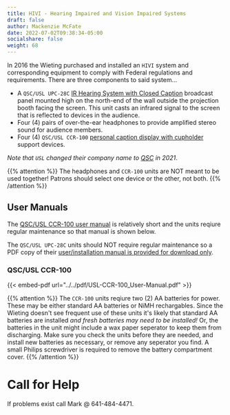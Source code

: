 ```yaml
---
title: HIVI - Hearing Impaired and Vision Impaired Systems
draft: false
author: Mackenzie McFate
date: 2022-07-02T09:38:34-05:00
socialshare: false
weight: 68
---
```


In 2016 the Wieting purchased and installed an `HIVI` system and corresponding equipment to comply with Federal regulations and requirements.  There are three components to said system...

  - A `QSC/USL UPC-28C` [IR Hearing System with Closed Caption](https://www.google.com/url?sa=t&rct=j&q=&esrc=s&source=web&cd=&cad=rja&uact=8&ved=2ahUKEwiz84DWu9r4AhUAlIkEHXG4Dz4QFnoECAgQAQ&url=https%3A%2F%2Fwww.qsc.com%2Fresource-files%2Fproductresources%2Fcin-accesssolutions%2Fupc_series_packages%2Fq_dn_usl_upc_28c_usermanual.pdf&usg=AOvVaw0_oQ8SA1dpUkOTWgU-WSDY) broadcast panel mounted high on the north-end of the wall outside the projection booth facing the screen.  This unit casts an infrared signal to the screen that is reflected to devices in the audience.
  - Four (4) pairs of over-the-ear headphones to provide amplified stereo sound for audience members.
  - Four (4) `QSC/USL CCR-100` [personal caption display with cupholder](https://www.google.com/url?sa=t&rct=j&q=&esrc=s&source=web&cd=&ved=2ahUKEwjNtM2Uutr4AhUNkIkEHVIzDgEQFnoECAUQAQ&url=https%3A%2F%2Fcdn-docs.av-iq.com%2Fother%2FUSL%2520CCR-100_User%2520Manual.pdf&usg=AOvVaw37t5Z7ff4My400b4CGE1R5) support devices.

_Note that `USL` changed their company name to [QSC](https://www.qsc.com/) in 2021_.

{{% attention %}}
The headphones and `CCR-100` units are NOT meant to be used together!  Patrons should select one device or the other, not both.
{{% /attention %}}

## User Manuals

The [QSC/USL CCR-100 user manual](../../pdf/USL-CCR-100_User-Manual.pdf) is relatively short and the units reqiure regular maintenance so that manual is shown below.

The `QSC/USL UPC-28C` units should NOT require regular maintenance so a PDF copy of their [user/installation manual is provided for download only](../../pdf/q_dn_usl_upc_28c_usermanual.pdf). 

### QSC/USL CCR-100

{{< embed-pdf url="../../pdf/USL-CCR-100_User-Manual.pdf" >}}  

{{% attention %}}
The `CCR-100` units reqiure two (2) AA batteries for power.  These may be either standard AA batteries or NiMH rechargables.  Since the Wieting doesn't see frequent use of these units it's likely that standard AA batteries are installed _and fresh batteries may need to be installed!_  Or, the batteries in the unit might include a wax paper seperator to keep them from discharging. Make sure you check the units before they are needed, and install new batteries as necessary, or remove any seperator you find.  A small Philips screwdriver is required to remove the battery compartment cover.
{{% /attention %}}

# Call for Help

If problems exist call Mark @ 641-484-4471.

